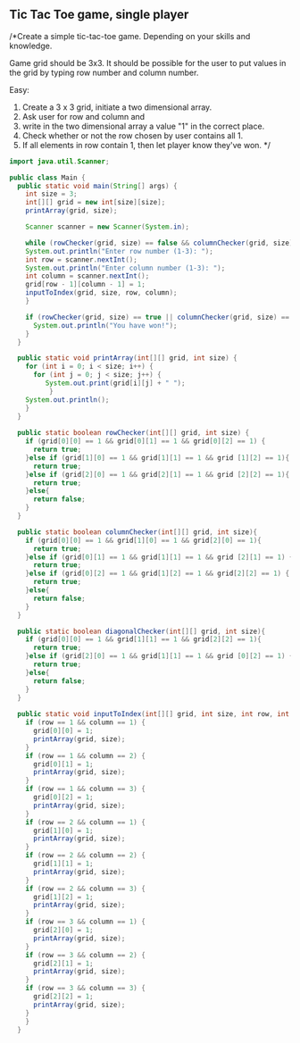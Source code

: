 ## Tic Tac Toe game, single player

/*Create a simple tic-tac-toe game. Depending on your skills and knowledge.

Game grid should be 3x3. It should be possible for the user to put values in the grid by typing row number and column number.

Easy:
1. Create a 3 x 3 grid, initiate a two dimensional array.
2. Ask user for row and column and 
3. write in the two dimensional array a value "1" in the correct place.
4. Check whether or not the row chosen by user contains all 1.
5. If all elements in row contain 1, then let player know they've won.
*/

```java
import java.util.Scanner;

public class Main {
  public static void main(String[] args) {
    int size = 3;
    int[][] grid = new int[size][size];
    printArray(grid, size);

    Scanner scanner = new Scanner(System.in);

    while (rowChecker(grid, size) == false && columnChecker(grid, size) == false && diagonalChecker(grid, size) == false) {
    System.out.println("Enter row number (1-3): ");
    int row = scanner.nextInt();
    System.out.println("Enter column number (1-3): ");
    int column = scanner.nextInt();
    grid[row - 1][column - 1] = 1;
    inputToIndex(grid, size, row, column);
    }

    if (rowChecker(grid, size) == true || columnChecker(grid, size) == true || diagonalChecker(grid, size)){
      System.out.println("You have won!");
    }
  }

  public static void printArray(int[][] grid, int size) {
    for (int i = 0; i < size; i++) {
      for (int j = 0; j < size; j++) {
         System.out.print(grid[i][j] + " ");
          }
    System.out.println();
    }
  }
  
  public static boolean rowChecker(int[][] grid, int size) {
    if (grid[0][0] == 1 && grid[0][1] == 1 && grid[0][2] == 1) {
      return true;
    }else if (grid[1][0] == 1 && grid[1][1] == 1 && grid [1][2] == 1){
      return true;
    }else if (grid[2][0] == 1 && grid[2][1] == 1 && grid [2][2] == 1){
      return true;
    }else{
      return false;
    }
  }

  public static boolean columnChecker(int[][] grid, int size){
    if (grid[0][0] == 1 && grid[1][0] == 1 && grid[2][0] == 1){                         
      return true;
    }else if (grid[0][1] == 1 && grid[1][1] == 1 && grid [2][1] == 1) {
      return true;
    }else if (grid[0][2] == 1 && grid[1][2] == 1 && grid[2][2] == 1) {
      return true;
    }else{
      return false;
    }
  }

  public static boolean diagonalChecker(int[][] grid, int size){
    if (grid[0][0] == 1 && grid[1][1] == 1 && grid[2][2] == 1){
      return true;
    }else if (grid[2][0] == 1 && grid[1][1] == 1 && grid [0][2] == 1) {
      return true;
    }else{
      return false;
    }
  }
  
  public static void inputToIndex(int[][] grid, int size, int row, int column) {
    if (row == 1 && column == 1) {
      grid[0][0] = 1;
      printArray(grid, size);
    }
    if (row == 1 && column == 2) {
      grid[0][1] = 1;
      printArray(grid, size);
    }
    if (row == 1 && column == 3) {
      grid[0][2] = 1;
      printArray(grid, size);
    }
    if (row == 2 && column == 1) {
      grid[1][0] = 1;
      printArray(grid, size);
    }
    if (row == 2 && column == 2) {
      grid[1][1] = 1;
      printArray(grid, size);
    }
    if (row == 2 && column == 3) {
      grid[1][2] = 1;
      printArray(grid, size);
    }
    if (row == 3 && column == 1) {
      grid[2][0] = 1;
      printArray(grid, size);
    }
    if (row == 3 && column == 2) {
      grid[2][1] = 1;
      printArray(grid, size);
    }
    if (row == 3 && column == 3) {
      grid[2][2] = 1;
      printArray(grid, size);
    }
    }
  }
```
